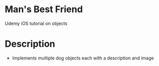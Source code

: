 Man's Best Friend
=====
Udemy iOS tutorial on objects

# Description
* Implements multiple dog objects each with a description and image
